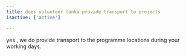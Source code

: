 ```yaml
---
title: does volunteer lanka provide transport to projects
isactive: ['active']

---
```

yes , we do provide transport to the programme locations during your working days.
